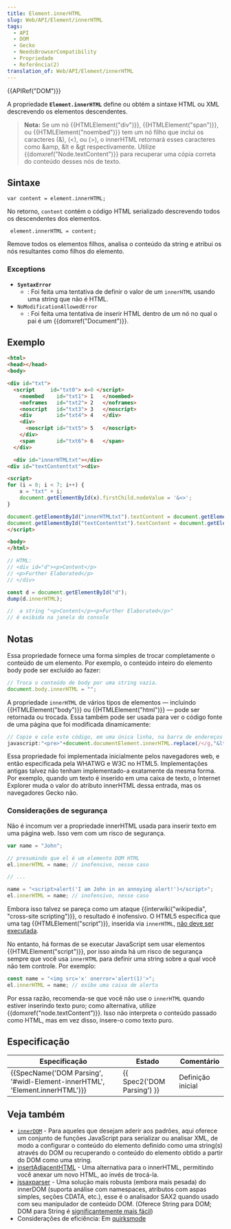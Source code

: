 ```yaml
---
title: Element.innerHTML
slug: Web/API/Element/innerHTML
tags:
  - API
  - DOM
  - Gecko
  - NeedsBrowserCompatibility
  - Propriedade
  - Referência(2)
translation_of: Web/API/Element/innerHTML
---
```

{{APIRef("DOM")}}

A propriedade **`Element.innerHTML`** define ou obtém a sintaxe HTML ou XML descrevendo os elementos descendentes.

> **Nota:** Se um nó {{HTMLElement("div")}}, {{HTMLElement("span")}}, ou {{HTMLElement("noembed")}} tem um nó filho que inclui os caracteres (&), (<), ou (>), o innerHTML retornará esses caracteres como \&amp, \&lt e \&gt respectivamente. Utilize {{domxref("Node.textContent")}} para recuperar uma cópia correta do conteúdo desses nós de texto.

## Sintaxe

    var content = element.innerHTML;

No retorno, `content` contém o código HTML serializado descrevendo todos os descendentes dos elementos.

     element.innerHTML = content;

Remove todos os elementos filhos, analisa o conteúdo da string e atribui os nós resultantes como filhos do elemento.

### Exceptions

- **`SyntaxError`**
  - : Foi feita uma tentativa de definir o valor de um `innerHTML` usando uma string que não é HTML.
- `NoModificationAllowedError`
  - : Foi feita uma tentativa de inserir HTML dentro de um nó no qual o pai é um {{domxref("Document")}}.

## Exemplo

```html
<html>
<head></head>
<body>

<div id="txt">
  <script     id="txt0"> x=0 </script>
    <noembed    id="txt1"> 1   </noembed>
    <noframes   id="txt2"> 2   </noframes>
    <noscript   id="txt3"> 3   </noscript>
    <div        id="txt4"> 4   </div>
    <div>
      <noscript id="txt5"> 5   </noscript>
    </div>
    <span       id="txt6"> 6   </span>
  </div>

  <div id="innerHTMLtxt"></div>
<div id="textContenttxt"><div>

<script>
for (i = 0; i < 7; i++) {
    x = "txt" + i;
    document.getElementById(x).firstChild.nodeValue = '&<>';
}

document.getElementById("innerHTMLtxt").textContent = document.getElementById("txt").innerHTML
document.getElementById("textContenttxt").textContent = document.getElementById("txt").textContent
</script>

<body>
</html>
```

```js
// HTML:
// <div id="d"><p>Content</p>
// <p>Further Elaborated</p>
// </div>

const d = document.getElementById("d");
dump(d.innerHTML);

//  a string "<p>Content</p><p>Further Elaborated</p>"
// é exibida na janela do console
```

## Notas

Essa propriedade fornece uma forma simples de trocar completamente o conteúdo de um elemento. Por exemplo, o conteúdo inteiro do elemento body pode ser excluído ao fazer:

```js
// Troca o conteúdo de body por uma string vazia.
document.body.innerHTML = "";
```

A propriedade `innerHTML` de vários tipos de elementos — incluindo {{HTMLElement("body")}} ou {{HTMLElement("html")}} — pode ser retornada ou trocada. Essa também pode ser usada para ver o código fonte de uma página que foi modificada dinamicamente:

```js
// Copie e cole este código, em uma única linha, na barra de endereços
javascript:"<pre>"+document.documentElement.innerHTML.replace(/</g,"&lt;") + "</pre>";
```

Essa propriedade foi implementada inicialmente pelos navegadores web, e então especificada pela WHATWG e W3C no HTML5. Implementações antigas talvez não tenham implementado-a exatamente da mesma forma. Por exemplo, quando um texto é inserido em uma caixa de texto, o Internet Explorer muda o valor do atributo innerHTML dessa entrada, mas os navegadores Gecko não.

### Considerações de segurança

Não é incomum ver a propriedade innerHTML usada para inserir texto em uma página web. Isso vem com um risco de segurança.

```js
var name = "John";

// presumindo que el é um elemento DOM HTML
el.innerHTML = name; // inofensivo, nesse caso

// ...

name = "<script>alert('I am John in an annoying alert!')</script>";
el.innerHTML = name; // inofensivo, nesse caso
```

Embora isso talvez se pareça como um ataque {{interwiki("wikipedia", "cross-site scripting")}}, o resultado é inofensivo. O HTML5 especifica que uma tag {{HTMLElement("script")}}, inserida via `innerHTML`, [não deve ser executada](http://www.w3.org/TR/2008/WD-html5-20080610/dom.html#innerhtml0).

No entanto, há formas de se executar JavaScript sem usar elementos {{HTMLElement("script")}}, por isso ainda há um risco de segurança sempre que você usa `innerHTML` para definir uma string sobre a qual você não tem controle. Por exemplo:

```js
const name = "<img src='x' onerror='alert(1)'>";
el.innerHTML = name; // exibe uma caixa de alerta
```

Por essa razão, recomenda-se que você não use o `innerHTML` quando estiver inserindo texto puro; como alternativa, utilize {{domxref("node.textContent")}}. Isso não interpreta o conteúdo passado como HTML, mas em vez disso, insere-o como texto puro.

## Especificação

| Especificação                                                                                        | Estado                               | Comentário        |
| ---------------------------------------------------------------------------------------------------- | ------------------------------------ | ----------------- |
| {{SpecName('DOM Parsing', '#widl-Element-innerHTML', 'Element.innerHTML')}} | {{ Spec2('DOM Parsing') }} | Definição inicial |

## Veja também

- [`innerDOM`](http://innerdom.sourceforge.net/) - Para aqueles que desejam aderir aos padrões, aqui oferece um conjunto de funções JavaScript para serializar ou analisar XML, de modo a configurar o conteúdo do elemento definido como uma string(s) através do DOM ou recuperando o conteúdo do elemento obtido a partir do DOM como uma string.
- [insertAdjacentHTML](/pt-BR/docs/DOM/Element.insertAdjacentHTML) - Uma alternativa para o innerHTML, permitindo você anexar um novo HTML, ao invés de trocá-la.
- [jssaxparser](http://code.google.com/p/jssaxparser/) - Uma solução mais robusta (embora mais pesada) do innerDOM (suporta análise com namespaces, atributos com aspas simples, seções CDATA, etc.), esse é o analisador SAX2 quando usado com seu manipulador de conteúdo DOM. (Oferece String para DOM; DOM para String é [significantemente mais fácil](http://code.assembla.com/brettz9/subversion/nodes/DOMToString))
- Considerações de eficiência: Em [quirksmode](http://www.quirksmode.org/dom/innerhtml.html)
